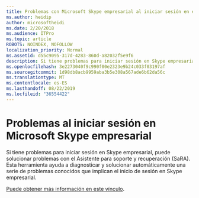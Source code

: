 ```yaml
---
title: Problemas con Microsoft Skype empresarial al iniciar sesión en el servicio de Office 365
ms.author: heidip
author: microsoftheidi
ms.date: 2/20/2018
ms.audience: ITPro
ms.topic: article
ROBOTS: NOINDEX, NOFOLLOW
localization_priority: Normal
ms.assetid: d55c9095-317d-4283-860d-a82032f5e9f6
description: Si tiene problemas para iniciar sesión en Skype empresarial, puede solucionar problemas con el Asistente para soporte y recuperación (SaRA). Esta herramienta ayuda a diagnosticar y solucionar automáticamente una serie de problemas conocidos que implican el inicio de sesión en Skype empresarial.
ms.openlocfilehash: 3e2273040f9c990f00e2323e9b24c033f03197af
ms.sourcegitcommit: 1d98db8acb9959aba3b5e308a567ade6b62da56c
ms.translationtype: MT
ms.contentlocale: es-ES
ms.lasthandoff: 08/22/2019
ms.locfileid: "36554422"
---
```

# <a name="problems-signing-in-to-microsoft-skype-for-business"></a>Problemas al iniciar sesión en Microsoft Skype empresarial

Si tiene problemas para iniciar sesión en Skype empresarial, puede solucionar problemas con el Asistente para soporte y recuperación (SaRA). Esta herramienta ayuda a diagnosticar y solucionar automáticamente una serie de problemas conocidos que implican el inicio de sesión en Skype empresarial.
  
[Puede obtener más información en este vínculo](https://support.microsoft.com/help/4087361/troubleshooting-office-365-issues-signing-in-to-skype-for-business).
  

